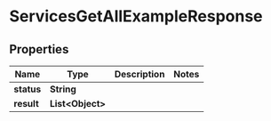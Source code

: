 

# ServicesGetAllExampleResponse


## Properties

| Name | Type | Description | Notes |
|------------ | ------------- | ------------- | -------------|
|**status** | **String** |  |  |
|**result** | **List&lt;Object&gt;** |  |  |



